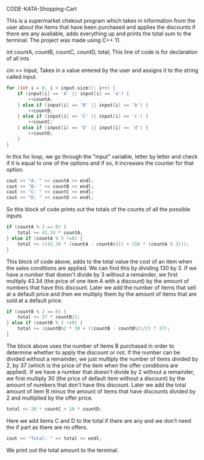 CODE-KATA-Shopping-Cart

This is a supermarket chekout program which takes in information from the user about the items that have been purchased and applies the discounts if there are any avaliable, adds everything up and prints the total sum to the terminal. The project was made using C++ 11.

int countA, countB, countC, countD, total; This line of code is for declaration of all ints

cin >> input; Takes in a value entered by the user and assigns it to the string called input.
```C++
for (int i = 0; i < input.size(); i++) {
    if (input[i] == 'A' || input[i] == 'a') {
        ++countA;
    } else if (input[i] == 'B' || input[i] == 'b') {
        ++countB;
    } else if (input[i] == 'C' || input[i] == 'c') {
        ++countC;
    } else if (input[i] == 'D' || input[i] == 'd') {
        ++countD;
    }
}
```
In this for loop, we go through the "input" variable, letter by letter and check if it is equal to one of the options and if so, it increases the counter for that option.

```C++
cout << "A: " << countA << endl;
cout << "B: " << countB << endl;
cout << "C: " << countC << endl;
cout << "D: " << countD << endl; 
```

So this block of code prints out the totals of the counts of all the possible inputs

```C++
if (countA % 3 == 0) {
    total += 43.34 * countA;
} else if (countA % 3 !=0) {
    total += ((43.34 * (countA - countA%3)) + (50 * (countA % 3)));
}
```

This block of code above, adds to the total value the cost of an item when the sales conditions are applied. We can find this by dividing 130 by 3. If we have a number that doesn't divide by 3 without a remainder, we first multiply 43.34 (the price of one item A with a discount) by the amount of numbers that have this discount. Later we add the number of items that sell at a default price and then we multiply them by the amount of items that are sold at a default price.

```C++
if (countB % 2 == 0) {
    total += 37 * countB/2;
} else if (countB % 2 !=0) {
    total += (countB%2 * 30 + ((countB - countB%2)/2) * 37);
}
```

The block above uses the number of items B purchased in order to determine whether to apply the discount or not. If the number can be divided without a remainder, we just multiply the number of items divided by 2, by 37 (which is the price of the item when the offer conditions are applied). If we have a number that doesn't divide by 2 without a remainder, we first multiply 30 (the price of default item without a discount) by the amount of numbers that don't have this discount. Later we add the total amount of item B minus the amount of items that have discounts divided by 2 and multiplied by the offer price.

```C++
total += 20 * countC + 10 * countD;
```

Here we add items C and D to the total if there are any and we don't need the if part as there are no offers.

```C++
cout << "Total: " << total << endl;
```

We print out the total amount to the terminal.
